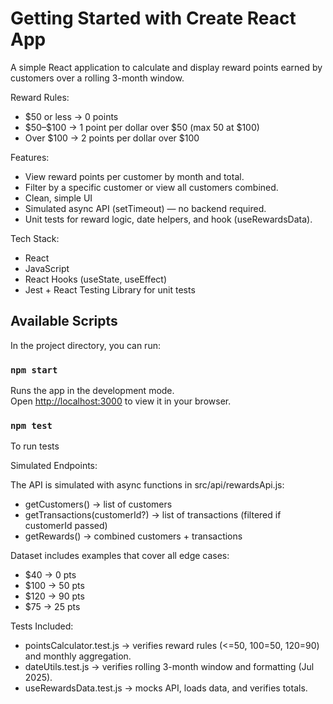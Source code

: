 # Getting Started with Create React App

A simple React application to calculate and display reward points earned by customers over a rolling 3-month window.

Reward Rules:
<ul>
<li>$50 or less → 0 points</li>

<li>$50–$100 → 1 point per dollar over $50 (max 50 at $100)</li>

<li>Over $100 → 2 points per dollar over $100</li>

</ul>

Features:

<ul>
<li>View reward points per customer by month and total.</li>

<li>Filter by a specific customer or view all customers combined.</li?>

<li>Clean, simple UI </li>

<li>Simulated async API (setTimeout) — no backend required.</li>

<li>Unit tests for reward logic, date helpers, and hook (useRewardsData).</li>
</ul>

Tech Stack:

<ul>
<li>React </li>
<li>JavaScript </li>

<li>React Hooks (useState, useEffect)</li>

<li>Jest + React Testing Library for unit tests</li>
</ul>

## Available Scripts

In the project directory, you can run:

### `npm start`

Runs the app in the development mode.\
Open [http://localhost:3000](http://localhost:3000) to view it in your browser.


### `npm test`

To run tests


Simulated Endpoints:

The API is simulated with async functions in src/api/rewardsApi.js:

<ul>
<li>getCustomers() → list of customers</li>

<li>getTransactions(customerId?) → list of transactions (filtered if customerId passed)</li>

<li>getRewards() → combined customers + transactions</li>

</ul>

Dataset includes examples that cover all edge cases:
<ul>
<li>$40 → 0 pts</li>

<li>$100 → 50 pts</li>

<li>$120 → 90 pts</li>

<li>$75 → 25 pts</li>

</ul>


Tests Included:

<ul>
<li>pointsCalculator.test.js → verifies reward rules (<=50, 100=50, 120=90) and monthly aggregation.</li>

<li>dateUtils.test.js → verifies rolling 3-month window and formatting (Jul 2025).</li>

<li>useRewardsData.test.js → mocks API, loads data, and verifies totals.</li>
</ul>





